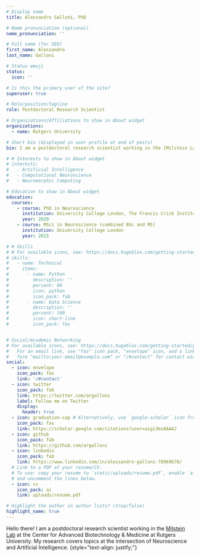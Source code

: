 ```yaml
---
# Display name
title: Alessandro Galloni, PhD

# Name pronunciation (optional)
name_pronunciation: ''

# Full name (for SEO)
first_name: Alessandro
last_name: Galloni

# Status emoji
status:
  icon: ''

# Is this the primary user of the site?
superuser: true

# Role/position/tagline
role: Postdoctoral Research Scientist

# Organizations/Affiliations to show in About widget
organizations:
  - name: Rutgers University

# Short bio (displayed in user profile at end of posts)
bio: I am a postdoctoral research scientist working in the [Milstein Lab](https://milsteinlab.com) at the Center for Advanced Biotechnology & Medicine at Rutgers University. My research covers topics at the intersection of Neuroscience and Artificial Intelligence.

# # Interests to show in About widget
# interests:
#   - Artificial Intelligence
#   - Computational Neuroscience
#   - Neuromorphic Computing

# Education to show in About widget
education:
  courses:
    - course: PhD in Neuroscience
      institution: University College London, The Francis Crick Institute
      year: 2020
    - course: MSci in Neuroscience (combined BSc and MS)
      institution: University College London
      year: 2015

# # Skills
# # For available icons, see: https://docs.hugoblox.com/getting-started/page-builder/#icons
# skills:
#   - name: Technical
#     items:
#       - name: Python
#         description: ''
#         percent: 80
#         icon: python
#         icon_pack: fab
#       - name: Data Science
#         description: ''
#         percent: 100
#         icon: chart-line
#         icon_pack: fas


# Social/Academic Networking
# For available icons, see: https://docs.hugoblox.com/getting-started/page-builder/#icons
#   For an email link, use "fas" icon pack, "envelope" icon, and a link in the
#   form "mailto:your-email@example.com" or "/#contact" for contact widget.
social:
  - icon: envelope
    icon_pack: fas
    link: '/#contact'
  - icon: twitter
    icon_pack: fab
    link: https://twitter.com/argalloni
    label: Follow me on Twitter
    display:
      header: true
  - icon: graduation-cap # Alternatively, use `google-scholar` icon from `ai` icon pack
    icon_pack: fas
    link: https://scholar.google.com/citations?user=aigi3msAAAAJ
  - icon: github
    icon_pack: fab
    link: https://github.com/argalloni
  - icon: linkedin
    icon_pack: fab
    link: https://www.linkedin.com/in/alessandro-galloni-78969670/
  # Link to a PDF of your resume/CV.
  # To use: copy your resume to `static/uploads/resume.pdf`, enable `ai` icons in `params.yaml`,
  # and uncomment the lines below.
  - icon: cv
    icon_pack: ai
    link: uploads/resume.pdf

# Highlight the author in author lists? (true/false)
highlight_name: true
---
```


Hello there! I am a postdoctoral research scientist working in the [Milstein Lab](https://milsteinlab.com) at the Center for Advanced Biotechnology & Medicine at Rutgers University. My research covers topics at the intersection of Neuroscience and Artificial Intelligence.
{style="text-align: justify;"}
